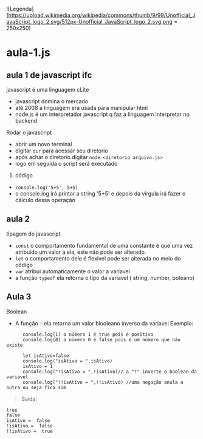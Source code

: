 ![Legenda](https://upload.wikimedia.org/wikipedia/commons/thumb/9/99/Unofficial_JavaScript_logo_2.svg/512px-Unofficial_JavaScript_logo_2.svg.png = 250x250)
# aula-1.js
## aula 1 de javascript ifc

javascript é uma linguagem cLite

- javascript domina o mercado
- até 2008 a linguagem era usada para manipular html
- node.js é um interpretador javascript q faz a linguagem interpretar no backend


Rodar o javascript
- abrir um novo terminal
- digitar `dir` para acessar seu diretorio
- após achar o diretorio digitar `node <diretorio arquivo.js>`
- logo em seguida o script será executado


1. código
- `console.log('5+5', 5+5)`
- o console.log irá printar a string '5+5' e depois da virgula irá fazer o cálculo dessa operação

## aula 2

tipagem do javascript

- `const` o comportamento fundamental de uma constante é que uma vez atribuído um valor a ela, este não pode ser alterado.
- `let` o comportamento dele é flexivel pode ser alterada no meio do código
- `var` atribui automaticamente o valor a variavel
- a função `typeof` ela retorna o tipo da variavel ( string, number, boleano)

## Aula 3

Boolean

- A função `!` ela retorna um valor blooleano inverso da variavel
 Exemplo: 
```
      console.log(1) o número 1 é true pois é positivo
      console.log(0) o número 0 é false pois é um número que não existe
       
      let isAtivo=false
      console.log("isAtivo = ",isAtivo)
      isAtivo = 1
      console.log("!isAtivo = ",!isAtivo)// a "!" inverte o boolean da variavel
      console.log("!!isAtivo = ",!!isAtivo) //uma negação anula a outra ou seja fica sim
```
> Saída:
```
true
false
isAtivo =  false
!isAtivo =  false
!!isAtivo =  true
```
